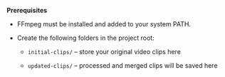 <b>Prerequisites</b>

- FFmpeg must be installed and added to your system PATH.

- Create the following folders in the project root:

    - ```initial-clips/``` – store your original video clips here

    - ```updated-clips/``` – processed and merged clips will be saved here 

